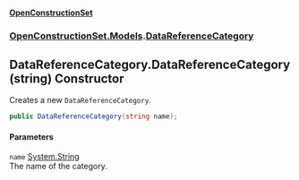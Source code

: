 #### [OpenConstructionSet](index.md 'index')
### [OpenConstructionSet.Models](index.md#OpenConstructionSet_Models 'OpenConstructionSet.Models').[DataReferenceCategory](Q3bgwvSqRWv7sT4x1Fv8Zw.md 'OpenConstructionSet.Models.DataReferenceCategory')
## DataReferenceCategory.DataReferenceCategory(string) Constructor
Creates a new `DataReferenceCategory`.  
```csharp
public DataReferenceCategory(string name);
```
#### Parameters
<a name='OpenConstructionSet_Models_DataReferenceCategory_DataReferenceCategory(string)_name'></a>
`name` [System.String](https://docs.microsoft.com/en-us/dotnet/api/System.String 'System.String')  
The name of the category.
  

